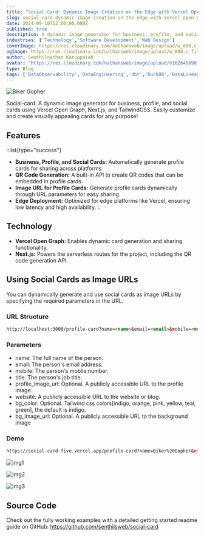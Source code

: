 ```yaml
---
title: "Social-Card: Dynamic Image Creation on the Edge with Vercel Open Graph"
slug: social-card-dynamic-image-creation-on-the-edge-with-vercel-open-graph
date: 2024-09-10T12:00:00.000Z
published: true
description: A dynamic image generator for business, profile, and social cards using Vercel Open Graph, Next.js, and TailwindCSS. Easily customize and create visually appealing cards for any purpose.
industries: ['Technology','Software Development','Web Design']
coverImage: https://res.cloudinary.com/nathansweb/image/upload/w_800,c_fit,l_text:Arial_60_bold:Social-Card:%20Dynamic%20Image%20Creation%20on%20the%20Edge%20with%20Vercel%20Open%20Graph,g_north_east,x_30,y_40/v1711924071/senthilsweb-scl-card-template_cyxogj.webp
ogImage: https://res.cloudinary.com/nathansweb/image/upload/w_800,c_fit,l_text:Arial_60_bold:Deploying%20Pentaho%20Carte%20Server%20on%20Fly.io%20with%20Firecracker%20VM,g_north_east,x_30,y_40/v1711924071/senthilsweb-scl-card-template_cyxogj.webp
author: Senthilnathan Karuppaiah
avatar: "https://res.cloudinary.com/nathansweb/image/upload/v1626488903/profile/Senthil-profile-picture-01_al07i5.jpg"
type: Blog
tags: ['DataObservability','DataEngineering','dbt','DuckDB','DataLineage','Analytics','DataLake','BusinessMetadataManagement','Vue.js','Nuxt.js','Open Source','Web Development','Low Code Platform']
---
```


![Biker Gopher](/i/blog/Social-Card_Dynamic_Image_Creation_banner.PNG)

Social-card: A dynamic image generator for business, profile, and social cards using Vercel Open Graph, Next.js, and TailwindCSS. Easily customize and create visually appealing cards for any purpose! 

## Features

::list{type="success"}
- **Business, Profile, and Social Cards:** Automatically generate profile cards for sharing across platforms.
- **QR Code Generation:** A built-in API to create QR codes that can be embedded in profile cards.
- **Image URL for Profile Cards:** Generate profile cards dynamically through URL parameters for easy sharing.
- **Edge Deployment:** Optimized for edge platforms like Vercel, ensuring low latency and high availability.
::

## Technology
- **Vercel Open Graph:** Enables dynamic card generation and sharing functionality.
- **Next.js:** Powers the serverless routes for the project, including the QR code generation API.

## Using Social Cards as Image URLs

You can dynamically generate and use social cards as image URLs by specifying the required parameters in the URL.

### URL Structure

```html 
http://localhost:3000/profile-card?name=<name>&email=<email>&mobile=<mobile>&title=<title>&profile_image_url=<profile_image_url>&website=<website>
```

### Parameters

- name: The full name of the person.
- email: The person's email address.
- mobile: The person's mobile number.
- title: The person's job title.
- profile_image_url: Optional. A publicly accessible URL to the profile image.
- website: A publicly accessible URL to the website or blog.
- bg_color: Optional. Tailwind css colors[indigo, orange, pink, yellow, teal, green], the default is indigo.
- bg_image_url: Optional. A publicly accessible URL to the background image

### Demo

```html 
https://social-card-five.vercel.app/profile-card?name=Biker%20Gopher&email=biker.gopher@email.com&mobile=%2B1%20222-222-2222&title=Solutions%20Architect&profile_image_url=https://github.com/ashleymcnamara/gophers/blob/master/Biker_Gopher.png?raw=true&website=www.senthilsweb.com&bg_color=pink
```

![img1](/i/blog/Social-Card_Dynamic_Image_Creation_1.PNG)

![img2](/i/blog/Social-Card_Dynamic_Image_Creation_2.PNG)

![img3](/i/blog/Social-Card_Dynamic_Image_Creation_3.PNG)

## Source Code

Check out the fully working examples with a detailed getting started readme guide on GitHub: https://github.com/senthilsweb/social-card
